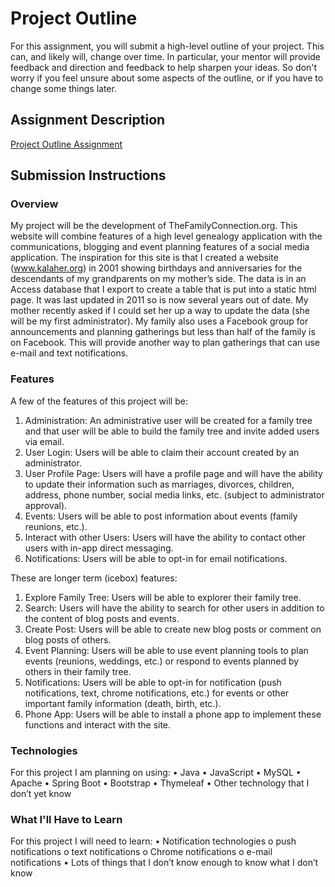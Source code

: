 ﻿# Project Outline
For this assignment, you will submit a high-level outline of your project. This can, and likely will, change over time. In particular, your mentor will provide feedback and direction and feedback to help sharpen your ideas. So don't worry if you feel unsure about some aspects of the outline, or if you have to change some things later.

## Assignment Description
[Project Outline Assignment](https://education.launchcode.org/liftoff/assignments/project-outline/)

## Submission Instructions

### Overview
My project will be the development of TheFamilyConnection.org.  This website will combine features of a high level genealogy application with the communications, blogging and event planning features of a social media application.  The inspiration for this site is that I created a website (www.kalaher.org) in 2001 showing birthdays and anniversaries for the descendants of my grandparents on my mother’s side.  The data is in an Access database that I export to create a table that is put into a static html page.  It was last updated in 2011 so is now several years out of date.  My mother recently asked if I could set her up a way to update the data (she will be my first administrator).  My family also uses a Facebook group for announcements and planning gatherings but less than half of the family is on Facebook.  This will provide another way to plan gatherings that can use e-mail and text notifications.

### Features
A few of the features of this project will be:
1) Administration: An administrative user will be created for a family tree and that user will be able to build the family tree and invite added users via email.
2) User Login: Users will be able to claim their account created by an administrator.  
3) User Profile Page: Users will have a profile page and will have the ability to update their information such as marriages, divorces, children, address, phone number, social media links, etc. (subject to administrator approval).
4) Events: Users will be able to post information about events (family reunions, etc.).
5) Interact with other Users:  Users will have the ability to contact other users with in-app direct messaging.  
6) Notifications: Users will be able to opt-in for email notifications.


These are longer term (icebox) features:
1) Explore Family Tree: Users will be able to explorer their family tree. 
2) Search:  Users will have the ability to search for other users in addition to the content of blog posts and events.
3) Create Post:  Users will be able to create new blog posts or comment on blog posts of others.
4) Event Planning: Users will be able to use event planning tools to plan events (reunions, weddings, etc.) or respond to events planned by others in their family tree.
5) Notifications:  Users will be able to opt-in for notification (push notifications, text, chrome notifications, etc.) for events or other important family information (death, birth, etc.).
6) Phone App:  Users will be able to install a phone app to implement these functions and interact with the site.
### Technologies
For this project I am planning on using:
    •	Java
    •	JavaScript
    •	MySQL
    •	Apache
    •	Spring Boot
    •	Bootstrap
    •	Thymeleaf
    •	Other technology that I don’t yet know
### What I'll Have to Learn
For this project I will need to learn:
    •	Notification technologies
        o	push notifications
        o	text notifications
        o	Chrome notifications
        o	e-mail notifications
    •	Lots of things that I don’t know enough to know what I don’t know

